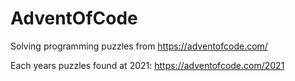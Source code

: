 # AdventOfCode

Solving programming puzzles from https://adventofcode.com/

Each years puzzles found at
2021: https://adventofcode.com/2021
